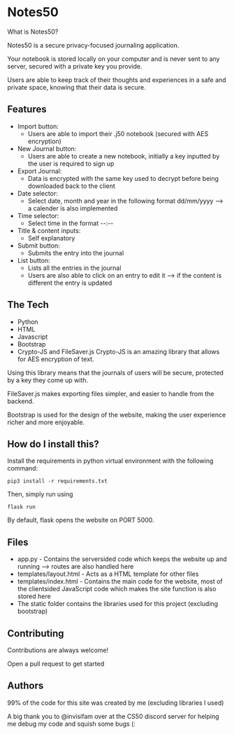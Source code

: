 
# Notes50

What is Notes50?

Notes50 is a secure privacy-focused journaling application.

Your notebook is stored locally on your computer and is never sent to any server, secured with a private key you provide.

Users are able to keep track of their thoughts and experiences in a safe and private space, knowing that their data is secure.

## Features

* Import button:
  * Users are able to import their .j50 notebook (secured with AES encryption)
* New Journal button:
  * Users are able to create a new notebook, initially a key inputted by the user is required to sign up
* Export Journal:
  * Data is encrypted with the same key used to decrypt before being downloaded back to the client
* Date selector:
  * Select date, month and year in the following format dd/mm/yyyy --> a calender is also implemented
* Time selector:
  * Select time in the format --:--
* Title & content inputs:
  * Self explanatory
* Submit button:
  * Submits the entry into the journal
* List button:
  * Lists all the entries in the journal
  * Users are also able to click on an entry to edit it --> if the content is different the entry is updated

 
## The Tech
- Python
- HTML
- Javascript
- Bootstrap
- Crypto-JS and FileSaver.js
Crypto-JS is an amazing library that allows for AES encryption of text. 

Using this library means that the journals of users will be secure, protected by a key they come up with.

FileSaver.js makes exporting files simpler, and easier to handle from the backend.

Bootstrap is used for the design of the website, making the user experience richer and more enjoyable.
## How do I install this?


Install the requirements in python virtual environment with the following command:
```
pip3 install -r requirements.txt
```

Then, simply run using 

```
flask run
```

By default, flask opens the website on PORT 5000.
## Files

- app.py - Contains the serversided code which keeps the website up and running --> routes are also handled here
- templates/layout.html - Acts as a HTML template for other files
- templates/index.html - Contains the main code for the website, most of the clientsided JavaScript code which makes the site function is also stored here
- The static folder contains the libraries used for this project (excluding bootstrap)

## Contributing

Contributions are always welcome!

Open a pull request to get started

## Authors

99% of the code for this site was created by me (excluding libraries I used)

A big thank you to @invisifam over at the CS50 discord server for helping me debug my code and squish some bugs (:
